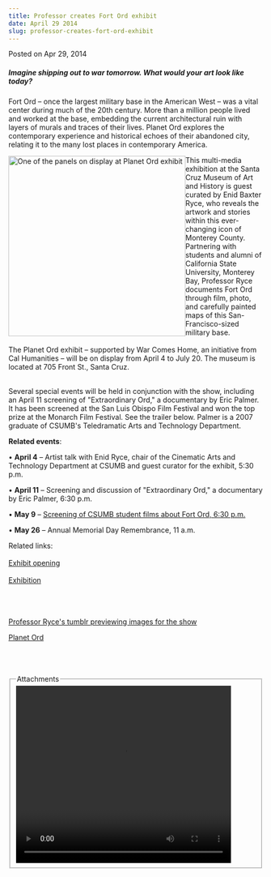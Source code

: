 ```yaml
---
title: Professor creates Fort Ord exhibit
date: April 29 2014
slug: professor-creates-fort-ord-exhibit
---
```


 



<span class="date">Posted on Apr 29, 2014    </span>
<h5><strong>Imagine shipping out to war tomorrow. What would your
art look like today?</strong></h5>
<p>Fort Ord &#x2013; once the largest military base in the American West &#x2013;
was a vital center during much of the 20th century. More than a
million people lived and worked at the base, embedding the current
architectural ruin with layers of murals and traces of their lives.
Planet Ord explores the contemporary experience and historical
echoes of their abandoned city, relating it to the many lost places
in contemporary America.&#xA0;</p>
<p><img alt="One of the panels on display at Planet Ord exhibit" src="https://news.csumb.edu/sites/default/files/65/attachments/news/images/tumblr_inline_n1is66ptcw1qmabjg.jpg" style="width:350px; height:356px; float:left">This multi-media
exhibition at the Santa Cruz Museum of Art and History is guest
curated by Enid Baxter Ryce, who reveals the artwork and stories
within this ever-changing icon of Monterey County. Partnering with
students and alumni of California State University, Monterey Bay,
Professor Ryce documents Fort Ord through film, photo, and
carefully painted maps of this San-Francisco-sized military
base.<br>
<br>
The Planet Ord exhibit &#x2013; supported by War Comes Home, an initiative
from Cal Humanities &#x2013; will be on display from April 4 to July 20.
The museum is located at 705 Front St., Santa Cruz.</br></br></img></p>
<p>Several special events will be held in conjunction with the
show, including an April 11 screening of &quot;Extraordinary Ord,&quot; a
documentary by Eric Palmer. It has been screened at the San Luis
Obispo Film Festival and won the top prize at the Monarch Film
Festival. See the trailer below. Palmer is a 2007 graduate of
CSUMB&apos;s Teledramatic Arts and Technology Department.</p>
<p><strong>Related events</strong>:</p>
<p>&#x2022; <strong>April 4</strong> &#x2013; Artist talk with Enid Ryce, chair
of the Cinematic Arts and Technology Department at CSUMB and guest
curator for the exhibit, 5:30 p.m.</p>
<p>&#x2022; <strong>April 11</strong> &#x2013; Screening and discussion of
&quot;Extraordinary Ord,&quot; a documentary by Eric Palmer, 6:30 p.m.</p>
<p>&#x2022; <strong>May 9</strong> &#x2013; <a href="../../apr/29/environmental-filmmaking-class-explores-fort-ord.html" rel="nofollow">Screening of CSUMB student films about Fort Ord,
6:30 p.m.</a></p>
<p>&#x2022; <strong>May 26</strong> &#x2013; Annual Memorial Day Remembrance, 11
a.m.</p>
<p>Related links:<br>
<br>
<a href="https://www.santacruzmah.org/event/free-first-friday-15/" rel="nofollow">Exhibit opening</a><br>
<br>
<a href="https://www.santacruzmah.org/2014/planet-ord-april-4-june-22/" rel="nofollow">Exhibition</a></br></br></br></br></p>
<p><a href="https://enidbb.tumblr.com" rel="nofollow">Professor
Ryce&apos;s tumblr previewing images for the show</a></p>
<p><a href="https://planetord.com" rel="nofollow">Planet
Ord</a><br>
<br>
&#xA0;</br></br></p>
<fieldset class="fieldgroup group-attachments">
<legend>Attachments</legend>
<div class="field field-type-emvideo field-field-attach-video">
<div class="field-items">
<div class="field-item odd">
<div class="emvideo emvideo-video emvideo-youtube">
<div class="emfield-emvideo emfield-emvideo-youtube">
<div id="emvideo-youtube-flash-wrapper-1">
<!--<object type="application/x-shockwave-flash" height="350" width="425" data="https://www.youtube.com/v/a9M4E7bGXmA&amp;rel=0&amp;enablejsapi=1&amp;playerapiid=ytplayer&amp;fs=1" id="emvideo-youtube-flash-1">
          <param name="movie" value="https://www.youtube.com/v/a9M4E7bGXmA&amp;rel=0&amp;enablejsapi=1&amp;playerapiid=ytplayer&amp;fs=1" />
          <param name="allowScriptAccess" value="sameDomain"/>
          <param name="quality" value="best"/>
          <param name="allowFullScreen" value="true"/>
          <param name="bgcolor" value="#FFFFFF"/>
          <param name="scale" value="noScale"/>
          <param name="salign" value="TL"/>
          <param name="FlashVars" value="playerMode=embedded" />
          <param name="wmode" value="transparent" />
        </object>-->
<video controls="" width="425" height="350">
<source src="https://r17---sn-o097zne6.googlevideo.com/videoplayback?ratebypass=yes&amp;ipbits=0&amp;key=yt5&amp;ip=198.189.249.65&amp;initcwndbps=4201250&amp;dur=99.033&amp;upn=G7HnDSLEdSM&amp;fexp=900718,907263,916104,923368,927622,929821,930676,936121,9406392,941004,943917,947225,948124,952302,952605,952901,955301,957103,957105,957201,959701&amp;mm=31&amp;source=youtube&amp;id=o-ADGX4dyUFY8tMImyyQirWwIgdy5OCCYoe10mjVxO4Hz0&amp;ms=au&amp;sparams=dur,id,initcwndbps,ip,ipbits,itag,mm,ms,mv,pl,ratebypass,source,upn,expire&amp;mt=1422316728&amp;pl=23&amp;mv=m&amp;sver=3&amp;expire=1422338370&amp;signature=48BC19499A3307C9D3864CB11D552FBAE7FBBD91.4B68B69F1CC04685C71AC400B1E4A4836C4B7873&amp;itag=18&amp;name=a9M4E7bGXmA" type="video/mp4"/></video></div>
</div>
</div>
</div>
</div>
</div>
</fieldset>





```
